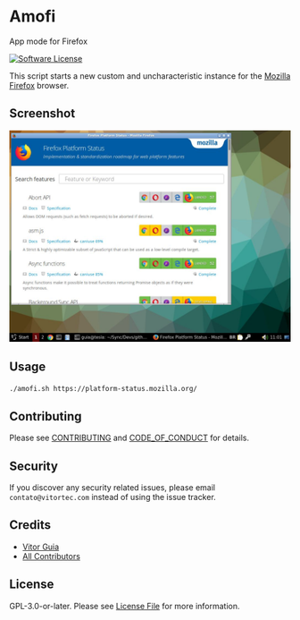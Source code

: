 # Amofi
App mode for Firefox

[![Software License](https://img.shields.io/github/license/vitorteccom/amofi.svg)](LICENSE)

This script starts a new custom and uncharacteristic instance for the [Mozilla Firefox](https://www.mozilla.org/en-US/firefox/new/) browser.

## Screenshot
[![Screenshot](docs/screenshot.jpg)](#)

## Usage

``` bash
./amofi.sh https://platform-status.mozilla.org/
```

## Contributing

Please see [CONTRIBUTING](CONTRIBUTING.md) and [CODE_OF_CONDUCT](CODE_OF_CONDUCT.md) for details.

## Security

If you discover any security related issues, please email ``contato@vitortec.com`` instead of using the issue tracker.

## Credits

- [Vitor Guia](https://github.com/vitoranguia)
- [All Contributors](../../contributors)

## License

GPL-3.0-or-later. Please see [License File](LICENSE.md) for more information.
